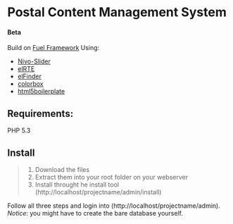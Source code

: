 Postal Content Management System
====================
#### Beta

Build on [Fuel Framework](https://github.com/fuel/fuel)
Using:
* [Nivo-Slider](https://github.com/gilbitron/Nivo-Slider)
* [elRTE](https://github.com/Studio-42/elRTE)
* [elFinder](https://github.com/Studio-42/elFinder)
* [colorbox](https://github.com/jackmoore/colorbox)
* [html5boilerplate](https://github.com/h5bp/html5-boilerplate)

Requirements:
---------------------
PHP 5.3

Install
---------------------
> 1. Download the files
> 2. Extract them into your root folder on your webserver
> 3. Install throught he install tool (http://localhost/projectname/admin/install)

Follow all three steps and login into (http://localhost/projectname/admin).
*Notice*: you might have to create the bare database yourself.